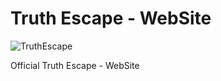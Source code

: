 # Truth Escape - WebSite
![TruthEscape](https://github.com/Fajardo-dev/TruthEscape-WebSite/assets/62899394/6bc38bc2-2424-4301-86cf-baf241c63469)

Official Truth Escape - WebSite
